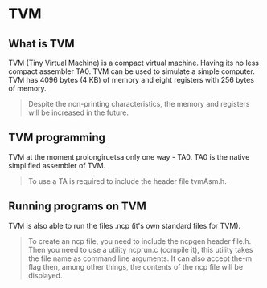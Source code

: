 # TVM
## What is TVM
TVM (Tiny Virtual Machine) is a compact virtual machine. Having its no less compact assembler TA0. TVM can be used to simulate a simple computer. TVM has 4096 bytes (4 KB) of memory and eight registers with 256 bytes of memory.
> Despite the non-printing characteristics, the memory and registers will be increased in the future.

## TVM programming
TVM at the moment prolongiruetsa only one way - TA0. TA0 is the native simplified assembler of TVM.
> To use a TA is required to include the header file tvmAsm.h.

## Running programs on TVM
TVM is also able to run the files .ncp (it's own standard files for TVM).
> To create an ncp file, you need to include the ncpgen header file.h. Then you need to use a utility ncprun.c (compile it), this utility takes the file name as command line arguments.
> It can also accept the-m flag then, among other things, the contents of the ncp file will be displayed.
